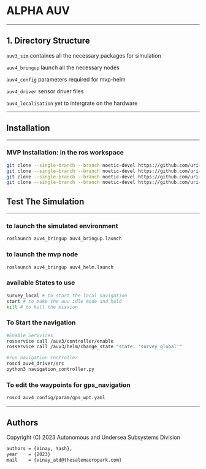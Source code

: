 # ALPHA AUV
---
## 1. Directory Structure


`auv3_sim` containes all the necessary packages for simulation

`auv4_bringup` launch all the necessary nodes

`auv4_config` parameters required for mvp-helm 

`auv4_driver` sensor driver files

`auv4_localisation` yet to intergrate on the hardware

---

## Installation
---
### MVP Installation: in the ros workspace

```bash
git clone --single-branch --branch noetic-devel https://github.com/uri-ocean-robotics/mvp_msgs
git clone --single-branch --branch noetic-devel https://github.com/uri-ocean-robotics/mvp_control
git clone --single-branch --branch noetic-devel https://github.com/uri-ocean-robotics/mvp_mission
git clone --single-branch --branch noetic-devel https://github.com/uri-ocean-robotics/stonefish_mvp
```

## Test The Simulation
---
### to launch the simulated environment
```bash
roslaunch auv4_bringup auv4_bringup.launch
```

### to launch the mvp node
```bash
roslaunch auv4_bringup auv4_helm.launch
```

### available States to use
```bash
survey_local # to start the local navigation
start # to make the auv idle mode and hold
kill # to kill the mission
```
### To Start the navigation
```bash
#Enable Serivices
rosservice call /auv3/controller/enable
rosservice call /auv3/helm/change_state "state: 'survey_global'"
```
```bash
#run navigation controller
roscd auv4_driver/src
python3 navigation_controller.py
```

### To edit the waypoints for gps_navigation
```bash
roscd auv4_config/param/gps_wpt.yaml
```
---

## Authors


Copyright (C) 2023 Autonomous and Undersea Subsystems Division

```bash
authors = {Vinay, Yash},
year    = {2023}
mail    = {vinay_atd@thesalemaeropark.com}

```
